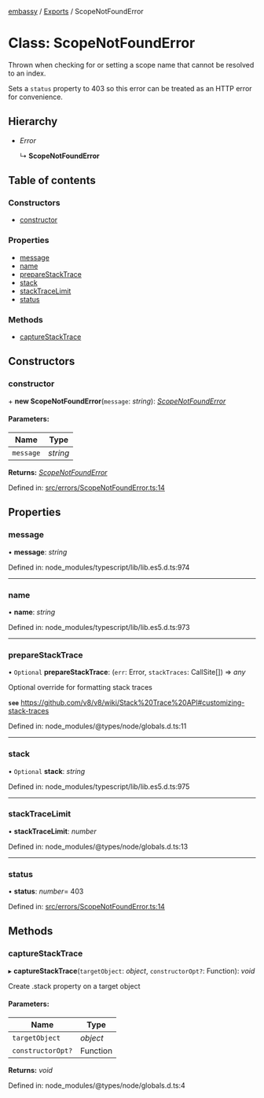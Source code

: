 [embassy](../README.md) / [Exports](../modules.md) / ScopeNotFoundError

# Class: ScopeNotFoundError

Thrown when checking for or setting a scope name that cannot be resolved to
an index.

Sets a `status` property to 403 so this error can be treated as an HTTP error
for convenience.

## Hierarchy

* *Error*

  ↳ **ScopeNotFoundError**

## Table of contents

### Constructors

- [constructor](scopenotfounderror.md#constructor)

### Properties

- [message](scopenotfounderror.md#message)
- [name](scopenotfounderror.md#name)
- [prepareStackTrace](scopenotfounderror.md#preparestacktrace)
- [stack](scopenotfounderror.md#stack)
- [stackTraceLimit](scopenotfounderror.md#stacktracelimit)
- [status](scopenotfounderror.md#status)

### Methods

- [captureStackTrace](scopenotfounderror.md#capturestacktrace)

## Constructors

### constructor

\+ **new ScopeNotFoundError**(`message`: *string*): [*ScopeNotFoundError*](scopenotfounderror.md)

#### Parameters:

Name | Type |
------ | ------ |
`message` | *string* |

**Returns:** [*ScopeNotFoundError*](scopenotfounderror.md)

Defined in: [src/errors/ScopeNotFoundError.ts:14](https://github.com/TomFrost/Embassy/blob/46b38ed/src/errors/ScopeNotFoundError.ts#L14)

## Properties

### message

• **message**: *string*

Defined in: node_modules/typescript/lib/lib.es5.d.ts:974

___

### name

• **name**: *string*

Defined in: node_modules/typescript/lib/lib.es5.d.ts:973

___

### prepareStackTrace

• `Optional` **prepareStackTrace**: (`err`: Error, `stackTraces`: CallSite[]) => *any*

Optional override for formatting stack traces

**`see`** https://github.com/v8/v8/wiki/Stack%20Trace%20API#customizing-stack-traces

Defined in: node_modules/@types/node/globals.d.ts:11

___

### stack

• `Optional` **stack**: *string*

Defined in: node_modules/typescript/lib/lib.es5.d.ts:975

___

### stackTraceLimit

• **stackTraceLimit**: *number*

Defined in: node_modules/@types/node/globals.d.ts:13

___

### status

• **status**: *number*= 403

Defined in: [src/errors/ScopeNotFoundError.ts:14](https://github.com/TomFrost/Embassy/blob/46b38ed/src/errors/ScopeNotFoundError.ts#L14)

## Methods

### captureStackTrace

▸ **captureStackTrace**(`targetObject`: *object*, `constructorOpt?`: Function): *void*

Create .stack property on a target object

#### Parameters:

Name | Type |
------ | ------ |
`targetObject` | *object* |
`constructorOpt?` | Function |

**Returns:** *void*

Defined in: node_modules/@types/node/globals.d.ts:4
